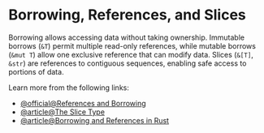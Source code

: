 # Borrowing, References, and Slices

Borrowing allows accessing data without taking ownership. Immutable borrows (`&T`) permit multiple read-only references, while mutable borrows (`&mut T`) allow one exclusive reference that can modify data. Slices (`&[T]`, `&str`) are references to contiguous sequences, enabling safe access to portions of data.

Learn more from the following links:

- [@official@References and Borrowing](https://doc.rust-lang.org/book/ch04-02-references-and-borrowing.html)
- [@article@The Slice Type](https://rust-book.cs.brown.edu/ch04-04-slices.html)
- [@article@Borrowing and References in Rust](https://codeforgeek.com/borrowing-and-references-in-rust/)